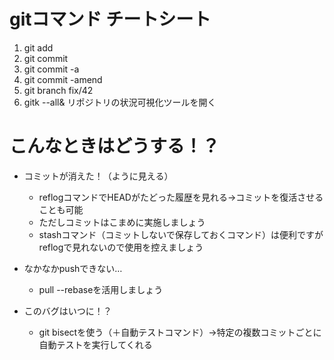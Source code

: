 # gitコマンド チートシート

1. git add
2. git commit
3. git commit -a
4. git commit -amend
5. git branch fix/42
6. gitk --all& リポジトリの状況可視化ツールを開く

# こんなときはどうする！？

- コミットが消えた！（ように見える）
  - reflogコマンドでHEADがたどった履歴を見れる→コミットを復活させることも可能
  - ただしコミットはこまめに実施しましょう
  - stashコマンド（コミットしないで保存しておくコマンド）は便利ですがreflogで見れないので使用を控えましょう

- なかなかpushできない…
  - pull --rebaseを活用しましょう

- このバグはいつに！？
  - git bisectを使う（＋自動テストコマンド）→特定の複数コミットごとに自動テストを実行してくれる
